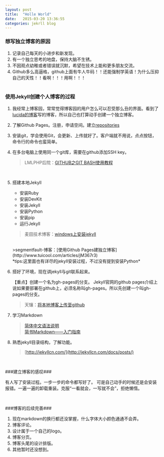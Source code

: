 ```yaml
---
layout: post
title:  "Holle World"
date:   2015-03-20 13:36:55
categories: jekrll blog
---
```

### 想写独立博客的原因 ###
1. 记录自己每天的小进步和新发现。
2. 有一个独立思考的地盘，保持大脑不生锈。
3. 不因观点幼稚或者错误就沉默，希望在技术上能和更多朋友交流。
4. Github多么高逼格，github上面有牛人牛码！！还能强制学英语！为什么压抑自己的天性！！看啊！！！用啊！！！<br/><br/>

### 使用Jekyll创建个人博客的过程 ###
1. 我经常上博客园，常常觉得博客园的用户怎么可以忍受那么丑的界面。看到了[lucida的博客](http://zh.lucida.me/blog/my-first-article/)写的博客，所以自己也打算动手创建一个独立博客。
1. 了解Github Pages。注册，申请空间。建立[repositories](http://lijunsunny.github.io/blog "李俊的博客")
2. 安装git，学会使用Git，会更新、上传就好了。客户端就不用说，点点按钮，命令行的命令也蛮简单。
3. 在多台电脑上使用同一个git库，需要在github添加SSH key。

	>LMLPHP后院：[GITHUB之GIT BASH使用教程](http://blog.lmlphp.com/archives/7)
	<br/>

3. 搭建本地Jekyll
	- 安装Ruby
	- 安装DevKit
	- 安装Jekyll
	- 安装Python
	- 安装pip
	- 运行Jekyll
	
	>麦田技术博客：[windows上安装jekyll](http://itmyhome.com/2015/01/jekyll-installed-on-windows/#)
	<br/>
	>segmentfault-博客：[使用Github Pages建独立博客](http://www.tuicool.com/articles/jM367r3)<br/>
	*tips:这里面也有详尽的jekyll安装过程，不过没有提到安装Python*
1. 搭好了环境，现在讲jekyll与git联系起来。

	【重点】创建一个名为gh-pages的分支。
Jekyll官网的github pages介绍上说如果要部署在github上，必须名称叫gh-pages。所以先创建一个叫gh-pages的分支。

	>天镶：[将本地博客上传至github](http://segmentfault.com/blog/skyinlayer/1190000000406019)

1. 学习Markdown

	>[简体中文语法说明](http://wowubuntu.com/markdown/#list)<br/>
	>[简书Markdown——入门指南](http://www.jianshu.com/p/1e402922ee32/)

2. 熟悉jekyll目录结构，了解功能。

	>[http://jekyllcn.com/](http://jekyllcn.com/docs/posts/)

<br/>

###建立博客的感叹###

有人写了安装过程。一步一步的命令都写好了。
可是自己动手的时候还是会安装报错。一遍一遍的卸载重装。克服“一看就会，一写就不会”，拒绝懒惰。

<br/>

###博客的后续完善###

1. 现在markdown的换行都还没掌握，什么字体大小颜色通通不会弄。
2. 博客评论。
3. 设计属于一个自己的logo。
4. 博客分页。
5. 博客头尾的设计排版。
6. 其他暂时还没想到。



